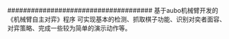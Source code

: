 #####################################
基于aubo机械臂开发的《机械臂自主对弈》程序
可实现基本的检测、抓取棋子功能、识别对奕者面容、对弈策略、完成一些较为简单的演示动作等。

